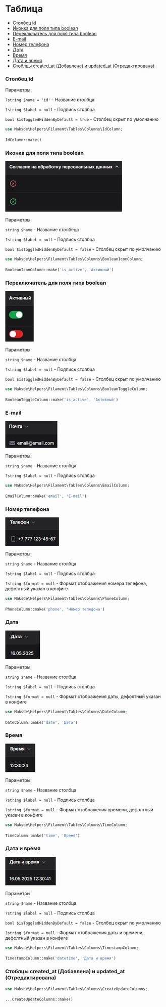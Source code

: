 # Таблица

* [Столбец id](#столбец-id)
* [Иконка для поля типа boolean](#иконка-для-поля-типа-boolean)
* [Переключатель для поля типа boolean](#переключатель-для-поля-типа-boolean)
* [E-mail](#e-mail)
* [Номер телефона](#номер-телефона)
* [Дата](#дата)
* [Время](#время)
* [Дата и время](#дата-и-время)
* [Стоблцы created_at (Добавлена) и updated_at (Отредактирована)](#стоблцы-created_at-добавлена-и-updated_at-отредактирована)

### Столбец id

Параметры:

`?string $name = 'id'` - Название столбца

`?string $label = null` - Подпись столбца

`bool $isToggledHiddenByDefault = true` - Столбец скрыт по умолчанию

```php
use Maksde\Helpers\Filament\Tables\Columns\IdColumn;

IdColumn::make()
```

### Иконка для поля типа boolean

![BooleanIconColumn](https://raw.githubusercontent.com/demyanenkomaks/helpers/master/documentation/image/tables/BooleanIconColumn.jpg)

Параметры:

`string $name` - Название столбеца

`?string $label = null` - Подпись столбца

`bool $isToggledHiddenByDefault = false` - Столбец скрыт по умолчанию

```php
use Maksde\Helpers\Filament\Tables\Columns\BooleanIconColumn;

BooleanIconColumn::make('is_active', 'Активный')
```

### Переключатель для поля типа boolean

![BooleanToggleColumn](https://raw.githubusercontent.com/demyanenkomaks/helpers/master/documentation/image/tables/BooleanToggleColumn.jpg)

Параметры:

`string $name` - Название столбца

`?string $label = null` - Подпись столбца

`bool $isToggledHiddenByDefault = false` - Столбец скрыт по умолчанию

```php
use Maksde\Helpers\Filament\Tables\Columns\BooleanToggleColumn;

BooleanToggleColumn::make('is_active', 'Активный')
```

### E-mail

![EmailColumn](https://raw.githubusercontent.com/demyanenkomaks/helpers/master/documentation/image/tables/EmailColumn.jpg)

Параметры:

`string $name` - Название столбца

`?string $label = null` - Подпись столбца

```php
use Maksde\Helpers\Filament\Tables\Columns\EmailColumn;

EmailColumn::make('email', 'E-mail')
```

### Номер телефона

![PhoneColumn](https://raw.githubusercontent.com/demyanenkomaks/helpers/master/documentation/image/tables/PhoneColumn.jpg)

Параметры:

`string $name` - Название столбца

`?string $label = null` - Подпись столбца

`?string $format = null` - Формат отображения номера телефона, дефолтный указан в конфиге

```php
use Maksde\Helpers\Filament\Tables\Columns\PhoneColumn;

PhoneColumn::make('phone', 'Номер телефона')
```

### Дата

![DateColumn](https://raw.githubusercontent.com/demyanenkomaks/helpers/master/documentation/image/tables/DateColumn.jpg)

Параметры:

`string $name` - Название столбца

`?string $label = null` - Подпись столбца

`?string $format = null` - Формат отображения даты, дефолтный указан в конфиге

```php
use Maksde\Helpers\Filament\Tables\Columns\DateColumn;

DateColumn::make('date', 'Дата')
```

### Время

![TimeColumn](https://raw.githubusercontent.com/demyanenkomaks/helpers/master/documentation/image/tables/TimeColumn.jpg)

Параметры:

`string $name` - Название столбца

`?string $label = null` - Подпись столбца

`?string $format = null` - Формат отображения времени, дефолтный указан в конфиге

```php
use Maksde\Helpers\Filament\Tables\Columns\TimeColumn;

TimeColumn::make('time', 'Время')
```


### Дата и время

![TimestampColumn](https://raw.githubusercontent.com/demyanenkomaks/helpers/master/documentation/image/tables/TimestampColumn.jpg)

Параметры:

`string $name` - Название столбца

`?string $label = null` - Подпись столбца

`bool $isToggledHiddenByDefault = false` - Столбец скрыт по умолчанию

`?string $format = null` - Формат отображения даты и времени, дефолтный указан в конфиге

```php
use Maksde\Helpers\Filament\Tables\Columns\TimestampColumn;

TimestampColumn::make('datetime', 'Дата и время')
```

### Стоблцы created_at (Добавлена) и updated_at (Отредактирована)

```php
use Maksde\Helpers\Filament\Tables\Columns\CreateUpdateColumns;

...CreateUpdateColumns::make()
```